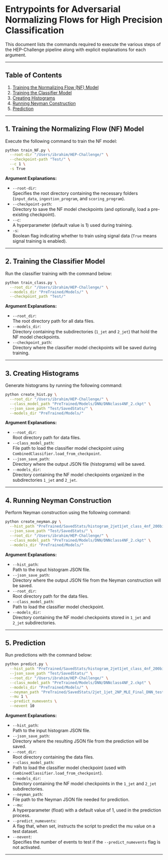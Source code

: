 # Entrypoints for Adversarial Normalizing Flows for High Precision Classification

This document lists the commands required to execute the various steps of the HEP-Challenge pipeline along with explicit explanations for each argument.

---

## Table of Contents
1. [Training the Normalizing Flow (NF) Model](#training-the-normalizing-flow-nf-model)
2. [Training the Classifier Model](#training-the-classifier-model)
3. [Creating Histograms](#creating-histograms)
4. [Running Neyman Construction](#running-neyman-construction)
5. [Prediction](#prediction)

---

## 1. Training the Normalizing Flow (NF) Model

Execute the following command to train the NF model:

```bash
python train_NF.py \
  --root-dir "/Users/ibrahim/HEP-Challenge/" \
  --checkpoint-path "Test/" \
  --c 1 \
  -s True
```

**Argument Explanations:**
- `--root-dir`:  
  Specifies the root directory containing the necessary folders (`input_data`, `ingestion_program`, and `scoring_program`).  
- `--checkpoint-path`:  
  Directory to save the NF model checkpoints (and optionally, load a pre-existing checkpoint).  
- `--c`:  
  A hyperparameter (default value is 1) used during training.  
- `-s`:  
  Boolean flag indicating whether to train using signal data (`True` means signal training is enabled).

---

## 2. Training the Classifier Model

Run the classifier training with the command below:

```bash
python train_class.py \
  --root_dir "/Users/ibrahim/HEP-Challenge/" \
  --models_dir "PreTrained/Models/" \
  --checkpoint_path "Test/"
```

**Argument Explanations:**
- `--root_dir`:  
  The root directory path for all data files.
- `--models_dir`:  
  Directory containing the subdirectories (`1_jet` and `2_jet`) that hold the NF model checkpoints.
- `--checkpoint_path`:  
  Directory where the classifier model checkpoints will be saved during training.

---

## 3. Creating Histograms

Generate histograms by running the following command:

```bash
python create_hist.py \
  --root_dir "/Users/ibrahim/HEP-Challenge/" \
  --class_model_path "PreTrained/Models/DNN/DNNclass4NF_2.ckpt" \
  --json_save_path "Test/SavedStats/" \
  --models_dir "PreTrained/Models/"
```

**Argument Explanations:**
- `--root_dir`:  
  Root directory path for data files.
- `--class_model_path`:  
  File path to load the classifier model checkpoint using `CombinedClassifier.load_from_checkpoint`.
- `--json_save_path`:  
  Directory where the output JSON file (histograms) will be saved.
- `--models_dir`:  
  Directory containing the NF model checkpoints organized in the subdirectories `1_jet` and `2_jet`.

---

## 4. Running Neyman Construction

Perform Neyman construction using the following command:

```bash
python create_neyman.py \
  --hist_path "PreTrained/SavedStats/histogram_2jet1jet_class_4nf_200bins.json" \
  --json_save_path "Test/SavedStats/" \
  --root_dir "/Users/ibrahim/HEP-Challenge/" \
  --class_model_path "PreTrained/Models/DNN/DNNclass4NF_2.ckpt" \
  --models_dir "PreTrained/Models/"
```

**Argument Explanations:**
- `--hist_path`:  
  Path to the input histogram JSON file.
- `--json_save_path`:  
  Directory where the output JSON file from the Neyman construction will be saved.
- `--root_dir`:  
  Root directory path for the data files.
- `--class_model_path`:  
  Path to load the classifier model checkpoint.
- `--models_dir`:  
  Directory containing the NF model checkpoints stored in `1_jet` and `2_jet` subdirectories.

---

## 5. Prediction

Run predictions with the command below:

```bash
python predict.py \
  --hist_path "PreTrained/SavedStats/histogram_2jet1jet_class_4nf_200bins.json" \
  --json_save_path "Test/SavedStats/" \
  --root_dir "/Users/ibrahim/HEP-Challenge/" \
  --class_model_path "PreTrained/Models/DNN/DNNclass4NF_2.ckpt" \
  --models_dir "PreTrained/Models/" \
  --neyman_path "PreTrained/SavedStats/2jet_1jet_2NP_MLE_Final_DNN_test_4NF_200.json" \
  --mu 1 \
  --predict_numevents \
  --nevent 10
```

**Argument Explanations:**
- `--hist_path`:  
  Path to the input histogram JSON file.
- `--json_save_path`:  
  Directory where the resulting JSON file from the prediction will be saved.
- `--root_dir`:  
  Root directory containing the data files.
- `--class_model_path`:  
  Path to load the classifier model checkpoint (used with `CombinedClassifier.load_from_checkpoint`).
- `--models_dir`:  
  Directory containing the NF model checkpoints in the `1_jet` and `2_jet` subdirectories.
- `--neyman_path`:  
  File path to the Neyman JSON file needed for prediction.
- `--mu`:  
  A hyperparameter (float) with a default value of 1, used in the prediction process.
- `--predict_numevents`:  
  A flag that, when set, instructs the script to predict the mu value on a test dataset.
- `--nevent`:  
  Specifies the number of events to test if the `--predict_numevents` flag is not activated.

---